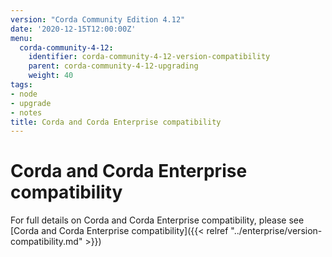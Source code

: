 ```yaml
---
version: "Corda Community Edition 4.12"
date: '2020-12-15T12:00:00Z'
menu:
  corda-community-4-12:
    identifier: corda-community-4-12-version-compatibility
    parent: corda-community-4-12-upgrading
    weight: 40
tags:
- node
- upgrade
- notes
title: Corda and Corda Enterprise compatibility
---
```



# Corda and Corda Enterprise compatibility

For full details on Corda and Corda Enterprise compatibility, please see [Corda and Corda Enterprise compatibility]({{< relref "../enterprise/version-compatibility.md" >}})
